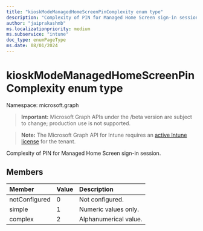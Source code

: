 ```yaml
---
title: "kioskModeManagedHomeScreenPinComplexity enum type"
description: "Complexity of PIN for Managed Home Screen sign-in session."
author: "jaiprakashmb"
ms.localizationpriority: medium
ms.subservice: "intune"
doc_type: enumPageType
ms.date: 08/01/2024
---
```


# kioskModeManagedHomeScreenPinComplexity enum type

Namespace: microsoft.graph

> **Important:** Microsoft Graph APIs under the /beta version are subject to change; production use is not supported.

> **Note:** The Microsoft Graph API for Intune requires an [active Intune license](https://go.microsoft.com/fwlink/?linkid=839381) for the tenant.

Complexity of PIN for Managed Home Screen sign-in session.

## Members
|Member|Value|Description|
|:---|:---|:---|
|notConfigured|0|Not configured.|
|simple|1|Numeric values only.|
|complex|2|Alphanumerical value.|
